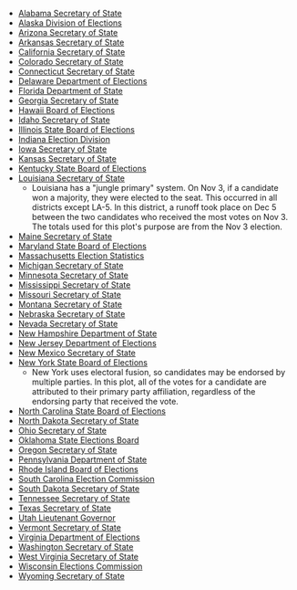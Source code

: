 * [Alabama Secretary of State](https://www.sos.alabama.gov/sites/default/files/election-2020/Final%20Canvass%20of%20Results-Merged.pdf)
* [Alaska Division of Elections](https://www.elections.alaska.gov/results/20GENR/data/sovc/ElectionSummaryReportRPT24.pdf)
* [Arizona Secretary of State](https://azsos.gov/sites/default/files/2020_General_State_Canvass.pdf)
* [Arkansas Secretary of State](https://results.enr.clarityelections.com/AR/106124/web.264614/#/summary)
* [California Secretary of State](https://electionresults.sos.ca.gov/returns/us-rep/district/all)
* [Colorado Secretary of State](https://results.enr.clarityelections.com/CO/105975/web.264614/#/summary)
* [Connecticut Secretary of State](https://ctemspublic.pcctg.net/#/races)
* [Delaware Department of Elections](https://elections.delaware.gov/results/html/index.shtml?electionId=GE2020)
* [Florida Department of State](https://results.elections.myflorida.com/Index.asp?ElectionDate=11/3/2020&DATAMODE=)
* [Georgia Secretary of State](https://results.enr.clarityelections.com/GA/105369/web.264614/#/summary)
* [Hawaii Board of Elections](https://elections.hawaii.gov/wp-content/results/histatewide.pdf)
* [Idaho Secretary of State](https://sos.idaho.gov/elections-division/2020-results-statewide/)
* [Illinois State Board of Elections](https://www.elections.il.gov/ElectionOperations/ElectionVoteTotals.aspx?T=637426660109955406)
* [Indiana Election Division](https://enr.indianavoters.in.gov/site/index.html)
* [Iowa Secretary of State](https://sos.iowa.gov/elections/pdf/2020/general/canvsummary.pdf)
* [Kansas Secretary of State](https://sos.ks.gov/elections/20elec/2020_General_Official_Vote_Totals.pdf)
* [Kentucky State Board of Elections](https://elect.ky.gov/results/2020-2029/Documents/2020%20General%20Election%20Results.pdf)
* [Louisiana Secretary of State](https://voterportal.sos.la.gov/graphical)
  * Louisiana has a "jungle primary" system.
    On Nov 3, if a candidate won a majority, they were elected to the seat.
    This occurred in all districts except LA-5.
    In this district, a runoff took place on Dec 5 between the two candidates who received the most votes on Nov 3.
    The totals used for this plot's purpose are from the Nov 3 election.
* [Maine Secretary of State](https://www.maine.gov/sos/cec/elec/results/2020/repcongress1120.xlsx)
* [Maryland State Board of Elections](https://elections.maryland.gov/elections/2020/results/general/gen_results_2020_4_008X.html)
* [Massachusetts Election Statistics](https://electionstats.state.ma.us/elections/search/year_from:2020/year_to:2020/office_id:5/stage:General)
* [Michigan Secretary of State](https://mielections.us/election/results/2020GEN_CENR.html)
* [Minnesota Secretary of State](https://electionresults.sos.state.mn.us/Results/Index?ersElectionId=136&scenario=USRepresentative)
* [Mississippi Secretary of State](https://www.sos.ms.gov/Elections-Voting/Pages/2020-General-Election.aspx)
* [Missouri Secretary of State](https://enr.sos.mo.gov/)
* [Montana Secretary of State](https://electionresults.mt.gov/resultsSW.aspx?type=FED&map=CTY)
* [Nebraska Secretary of State](https://sos.nebraska.gov/sites/sos.nebraska.gov/files/doc/elections/2020/2020-General-Canvass-Book.pdf)
* [Nevada Secretary of State](https://silverstateelection.nv.gov/USCongress/)
* [New Hampshire Department of State](https://sos.nh.gov/elections/elections/election-results/2020/general-election/)
* [New Jersey Department of Elections](https://nj.gov/state/elections/assets/pdf/election-results/2020/2020-official-general-results-us-house.pdf)
* [New Mexico Secretary of State](https://nmresults.azurewebsites.net/resultsSW.aspx?type=FED&map=CTY)
* [New York State Board of Elections](https://www.elections.ny.gov/NYSBOE/elections/2020/General/2020Congress.xlsx)
  * New York uses electoral fusion, so candidates may be endorsed by multiple parties.
    In this plot, all of the votes for a candidate are attributed to their primary party affiliation, regardless of the endorsing party that received the vote.
* [North Carolina State Board of Elections](https://s3.amazonaws.com/dl.ncsbe.gov/State_Board_Meeting_Docs/2020-11-24/Canvass/State%20Composite%20Abstract%20Report%20-%20Contest.pdf)
* [North Dakota Secretary of State](https://results.sos.nd.gov/ResultsSW.aspx?text=All&type=SW&map=CTY)
* [Ohio Secretary of State](https://www.ohiosos.gov/globalassets/elections/2020/gen/statewideresultsbycounty.xlsx)
* [Oklahoma State Elections Board](https://results.okelections.us/OKER/?elecDate=20201103)
* [Oregon Secretary of State](https://sos.oregon.gov/elections/Documents/results/november-general-2020.pdf)
* [Pennsylvania Department of State](https://www.electionreturns.pa.gov/General/OfficeResults?OfficeID=11&ElectionID=undefined&ElectionType=undefined&IsActive=undefined)
* [Rhode Island Board of Elections](https://www.ri.gov/election/results/2020/general_election/)
* [South Carolina Election Commission](https://www.enr-scvotes.org/SC/106502/Web02-state.264691/#/)
* [South Dakota Secretary of State](https://sdsos.gov/elections-voting/assets/2020GeneralStateCanvassFinal&Certificate.pdf)
* [Tennessee Secretary of State](https://sos-tn-gov-files.tnsosfiles.com/Nov%202020%20General%20Totals.pdf)
* [Texas Secretary of State](https://results.texas-election.com/races)
* [Utah Lieutenant Governor](https://voteinfo.utah.gov/wp-content/uploads/sites/42/2020/12/2020-Statewide-General-Election-Canvass.pdf)
* [Vermont Secretary of State](https://sos.vermont.gov/media/heqnbco5/generalofficialresults.pdf)
* [Virginia Department of Elections](https://results.elections.virginia.gov/vaelections/2020%20November%20General/Site/Congress.html)
* [Washington Secretary of State](https://www.sos.wa.gov/_assets/elections/research/official%20canvass%20of%20the%20returns%20g2020_%20certification%2012%2001%202020.pdf)
* [West Virginia Secretary of State](https://results.enr.clarityelections.com/WV/106210/web.264614/#/summary)
* [Wisconsin Elections Commission](https://elections.wi.gov/sites/elections.wi.gov/files/Statewide%20Results%20All%20Offices%20%28pre-Presidential%20recount%29.pdf)
* [Wyoming Secretary of State](https://sos.wyo.gov/Elections/Docs/2020/Results/General/2020_General_Statewide_Candidates_Summary.pdf)
